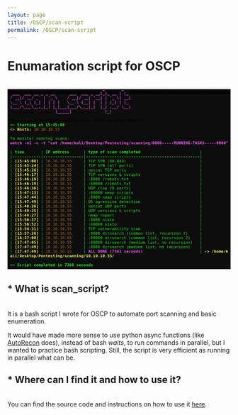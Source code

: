 ```yaml
---
layout: page
title: /OSCP/scan-script
permalink: /OSCP/scan-script
---
```


<h1>Enumaration script for OSCP</h1>

<p><br><img src="/OSCP/execution-example.png" alt="execution example" width="800" height="auto"></p>

<h2>* What is scan_script?</h2>

<p><br>It is a bash script I wrote for OSCP to automate port scanning and basic enumeration.</p>

<p>It would have made more sense to use python async functions (like <a href="https://github.com/Tib3rius/AutoRecon" target="_blank" rel="noopener noreferrer">AutoRecon</a> does), instead of bash <i>waits</i>, to run commands in parallel, but I wanted to practice bash scripting. Still, the script is very efficient as running in parallel what can be.</p>

<h2>* Where can I find it and how to use it?</h2>

<p><br>You can find the source code and instructions on how to use it <a href="https://github.com/Plotkine/scan_script" target="_blank" rel="noopener noreferrer">here</a>.</p>
